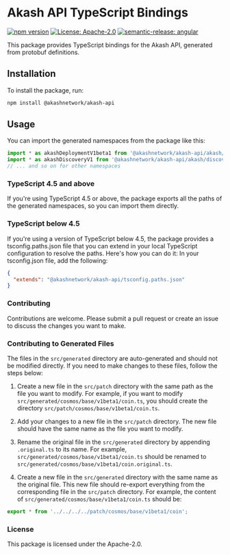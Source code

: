 # Akash API TypeScript Bindings

[![npm version](https://badge.fury.io/js/%40akashnetwork%2Fakash-api.svg)](https://badge.fury.io/js/%40akashnetwork%2Fakash-api)
[![License: Apache-2.0](https://img.shields.io/badge/License-apache2.0-yellow.svg)](https://opensource.org/license/apache-2-0)
[![semantic-release: angular](https://img.shields.io/badge/semantic--release-angular-e10079?logo=semantic-release)](https://github.com/semantic-release/semantic-release)

This package provides TypeScript bindings for the Akash API, generated from protobuf definitions.

## Installation

To install the package, run:

```bash
npm install @akashnetwork/akash-api
```

## Usage

You can import the generated namespaces from the package like this:
```typescript
import * as akashDeploymentV1beta1 from '@akashnetwork/akash-api/akash/deployment/v1beta1';
import * as akashDiscoveryV1 from '@akashnetwork/akash-api/akash/discovery/v1';
// ... and so on for other namespaces
```

### TypeScript 4.5 and above
If you're using TypeScript 4.5 or above, the package exports all the paths of the generated namespaces, so you can import them directly.  

### TypeScript below 4.5
If you're using a version of TypeScript below 4.5, the package provides a tsconfig.paths.json file that you can extend in your local TypeScript configuration to resolve the paths. Here's how you can do it:  In your tsconfig.json file, add the following:
```json
{
  "extends": "@akashnetwork/akash-api/tsconfig.paths.json"
}
```

### Contributing
Contributions are welcome. Please submit a pull request or create an issue to discuss the changes you want to make.

### Contributing to Generated Files

The files in the `src/generated` directory are auto-generated and should not be modified directly. If you need to make changes to these files, follow the steps below:

1. Create a new file in the `src/patch` directory with the same path as the file you want to modify. For example, if you want to modify `src/generated/cosmos/base/v1beta1/coin.ts`, you should create the directory `src/patch/cosmos/base/v1beta1/coin.ts`.

2. Add your changes to a new file in the `src/patch` directory. The new file should have the same name as the file you want to modify.

3. Rename the original file in the `src/generated` directory by appending `.original.ts` to its name. For example, `src/generated/cosmos/base/v1beta1/coin.ts` should be renamed to `src/generated/cosmos/base/v1beta1/coin.original.ts`.

4. Create a new file in the `src/generated` directory with the same name as the original file. This new file should re-export everything from the corresponding file in the `src/patch` directory. For example, the content of `src/generated/cosmos/base/v1beta1/coin.ts` should be:

```typescript
export * from '../../../../patch/cosmos/base/v1beta1/coin';
```

### License
This package is licensed under the Apache-2.0.